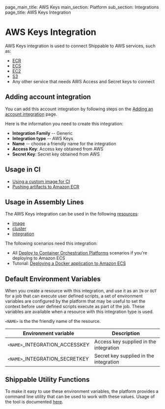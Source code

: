 page_main_title: AWS Keys
main_section: Platform
sub_section: Integrations
page_title: AWS Keys Integration

# AWS Keys Integration

AWS Keys integration is used to connect Shippable to AWS services, such as:

* [ECR](https://aws.amazon.com/ecr/)
* [ECS](https://aws.amazon.com/ecs/)
* [EC2](https://aws.amazon.com/ec2/)
* [S3](https://aws.amazon.com/s3/)
* Any other service that needs AWS Access and Secret keys to connect

## Adding account integration

You can add this account integration by following steps on the [Adding an account integration](/platform/management/integrations/#adding-an-account-integration) page.

Here is the information you need to create this integration:

* **Integration Family** -- Generic
* **Integration type** -- AWS Keys
* **Name** -- choose a friendly name for the integration
* **Access Key**: Access key obtained from AWS
* **Secret Key**: Secret key obtained from AWS

## Usage in CI

* [Using a custom image for CI](/ci/custom-docker-image/)
* [Pushing artifacts to Amazon ECR](/ci/push-amazon-ecr/)

## Usage in Assembly Lines

The AWS Keys integration can be used in the following [resources](/platform/workflow/resource/overview/):

* [image](/platform/workflow/resource/image)
* [cluster](/platform/workflow/resource/cluster)
* [integration](/platform/workflow/resource/integration)

The following scenarios need this integration:

* All [Deploy to Container Orchestration Platforms](/deploy/deploy-docker-overview/) scenarios if you're deploying to Amazon ECS
* Tutorial: [Deploying a Docker application to Amazon ECS](/deploy/amazon-ecs/)

## Default Environment Variables
When you create a resource with this integration, and use it as an `IN` or `OUT` for a job that can execute user defined scripts, a set of environment variables are configured by the platform that may be useful to set the context before user defined scripts execute as part of the job. These variables are available when a resource with this integration type is used.

`<NAME>` is the the friendly name of the resource.

| Environment variable						         | Description        |
| ------			 							         |----------------- |
| `<NAME>`\_INTEGRATION\_ACCESSKEY       | Access key supplied in the integration |
| `<NAME>`\_INTEGRATION\_SECRETKEY   | Secret key supplied in the integration |

## Shippable Utility Functions
To make it easy to use these environment variables, the platform provides a command line utility that can be used to work with these values. Usage of the tool is documented [here](/platform/tutorial/workflow/using-shipctl).
